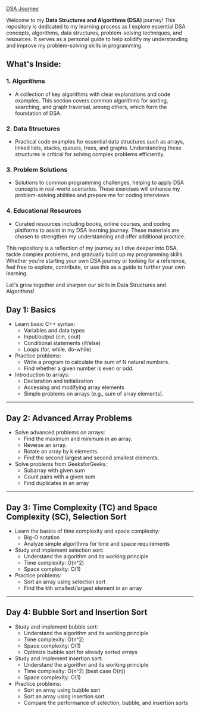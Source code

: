 [DSA Journey](https://app.clickup.com/9016625685/whiteboards/8cpxjgn-476)


Welcome to my **Data Structures and Algorithms (DSA)** journey! This repository is dedicated to my learning process as I explore essential DSA concepts, algorithms, data structures, problem-solving techniques, and resources. It serves as a personal guide to help solidify my understanding and improve my problem-solving skills in programming.

## What's Inside:

### 1. **Algorithms**
   - A collection of key algorithms with clear explanations and code examples. This section covers common algorithms for sorting, searching, and graph traversal, among others, which form the foundation of DSA.

### 2. **Data Structures**
   - Practical code examples for essential data structures such as arrays, linked lists, stacks, queues, trees, and graphs. Understanding these structures is critical for solving complex problems efficiently.

### 3. **Problem Solutions**
   - Solutions to common programming challenges, helping to apply DSA concepts in real-world scenarios. These exercises will enhance my problem-solving abilities and prepare me for coding interviews.

### 4. **Educational Resources**
   - Curated resources including books, online courses, and coding platforms to assist in my DSA learning journey. These materials are chosen to strengthen my understanding and offer additional practice.

This repository is a reflection of my journey as I dive deeper into DSA, tackle complex problems, and gradually build up my programming skills. Whether you're starting your own DSA journey or looking for a reference, feel free to explore, contribute, or use this as a guide to further your own learning.

Let's grow together and sharpen our skills in Data Structures and Algorithms!


## Day 1: Basics
- Learn basic C++ syntax:
  - Variables and data types
  - Input/output (cin, cout)
  - Conditional statements (if/else)
  - Loops (for, while, do-while)
- Practice problems:
  - Write a program to calculate the sum of N natural numbers.
  - Find whether a given number is even or odd.
- Introduction to arrays:
  - Declaration and initialization
  - Accessing and modifying array elements
  - Simple problems on arrays (e.g., sum of array elements).

---

## Day 2: Advanced Array Problems
- Solve advanced problems on arrays:
  - Find the maximum and minimum in an array.
  - Reverse an array.
  - Rotate an array by k elements.
  - Find the second largest and second smallest elements.
- Solve problems from GeeksforGeeks:
  - Subarray with given sum
  - Count pairs with a given sum
  - Find duplicates in an array

---

## Day 3: Time Complexity (TC) and Space Complexity (SC), Selection Sort
- Learn the basics of time complexity and space complexity:
  - Big-O notation
  - Analyze simple algorithms for time and space requirements
- Study and implement selection sort:
  - Understand the algorithm and its working principle
  - Time complexity: O(n^2)
  - Space complexity: O(1)
- Practice problems:
  - Sort an array using selection sort
  - Find the kth smallest/largest element in an array

---

## Day 4: Bubble Sort and Insertion Sort
- Study and implement bubble sort:
  - Understand the algorithm and its working principle
  - Time complexity: O(n^2)
  - Space complexity: O(1)
  - Optimize bubble sort for already sorted arrays
- Study and implement insertion sort:
  - Understand the algorithm and its working principle
  - Time complexity: O(n^2) (best case O(n))
  - Space complexity: O(1)
- Practice problems:
  - Sort an array using bubble sort
  - Sort an array using insertion sort
  - Compare the performance of selection, bubble, and insertion sorts
